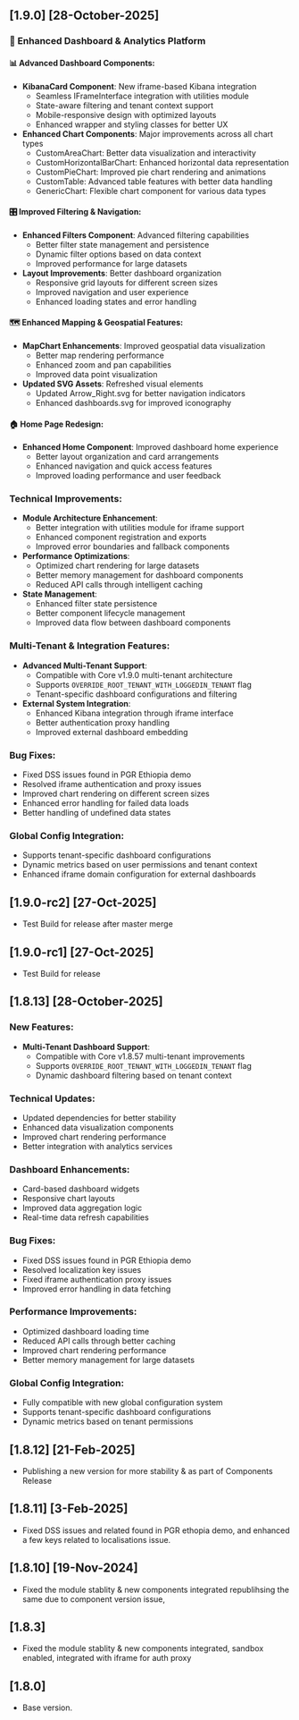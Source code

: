 

## [1.9.0] [28-October-2025]

### 🚀 Enhanced Dashboard & Analytics Platform

#### 📊 Advanced Dashboard Components:
- **KibanaCard Component**: New iframe-based Kibana integration
  - Seamless IFrameInterface integration with utilities module
  - State-aware filtering and tenant context support
  - Mobile-responsive design with optimized layouts
  - Enhanced wrapper and styling classes for better UX
- **Enhanced Chart Components**: Major improvements across all chart types
  - CustomAreaChart: Better data visualization and interactivity
  - CustomHorizontalBarChart: Enhanced horizontal data representation
  - CustomPieChart: Improved pie chart rendering and animations
  - CustomTable: Advanced table features with better data handling
  - GenericChart: Flexible chart component for various data types

#### 🎛️ Improved Filtering & Navigation:
- **Enhanced Filters Component**: Advanced filtering capabilities
  - Better filter state management and persistence
  - Dynamic filter options based on data context
  - Improved performance for large datasets
- **Layout Improvements**: Better dashboard organization
  - Responsive grid layouts for different screen sizes
  - Improved navigation and user experience
  - Enhanced loading states and error handling

#### 🗺️ Enhanced Mapping & Geospatial Features:
- **MapChart Enhancements**: Improved geospatial data visualization
  - Better map rendering performance
  - Enhanced zoom and pan capabilities
  - Improved data point visualization
- **Updated SVG Assets**: Refreshed visual elements
  - Updated Arrow_Right.svg for better navigation indicators
  - Enhanced dashboards.svg for improved iconography

#### 🏠 Home Page Redesign:
- **Enhanced Home Component**: Improved dashboard home experience
  - Better layout organization and card arrangements
  - Enhanced navigation and quick access features
  - Improved loading performance and user feedback

### Technical Improvements:
- **Module Architecture Enhancement**: 
  - Better integration with utilities module for iframe support
  - Enhanced component registration and exports
  - Improved error boundaries and fallback components
- **Performance Optimizations**: 
  - Optimized chart rendering for large datasets
  - Better memory management for dashboard components
  - Reduced API calls through intelligent caching
- **State Management**: 
  - Enhanced filter state persistence
  - Better component lifecycle management
  - Improved data flow between dashboard components

### Multi-Tenant & Integration Features:
- **Advanced Multi-Tenant Support**: 
  - Compatible with Core v1.9.0 multi-tenant architecture
  - Supports `OVERRIDE_ROOT_TENANT_WITH_LOGGEDIN_TENANT` flag
  - Tenant-specific dashboard configurations and filtering
- **External System Integration**: 
  - Enhanced Kibana integration through iframe interface
  - Better authentication proxy handling
  - Improved external dashboard embedding

### Bug Fixes:
- Fixed DSS issues found in PGR Ethiopia demo
- Resolved iframe authentication and proxy issues
- Improved chart rendering on different screen sizes
- Enhanced error handling for failed data loads
- Better handling of undefined data states

### Global Config Integration:
- Supports tenant-specific dashboard configurations
- Dynamic metrics based on user permissions and tenant context
- Enhanced iframe domain configuration for external dashboards

## [1.9.0-rc2]  [27-Oct-2025]
- Test Build for release after master merge

## [1.9.0-rc1]  [27-Oct-2025]
- Test Build for release

## [1.8.13] [28-October-2025]

### New Features:
- **Multi-Tenant Dashboard Support**: 
  - Compatible with Core v1.8.57 multi-tenant improvements
  - Supports `OVERRIDE_ROOT_TENANT_WITH_LOGGEDIN_TENANT` flag
  - Dynamic dashboard filtering based on tenant context

### Technical Updates:
- Updated dependencies for better stability
- Enhanced data visualization components
- Improved chart rendering performance
- Better integration with analytics services

### Dashboard Enhancements:
- Card-based dashboard widgets
- Responsive chart layouts
- Improved data aggregation logic
- Real-time data refresh capabilities

### Bug Fixes:
- Fixed DSS issues found in PGR Ethiopia demo
- Resolved localization key issues
- Fixed iframe authentication proxy issues
- Improved error handling in data fetching

### Performance Improvements:
- Optimized dashboard loading time
- Reduced API calls through better caching
- Improved chart rendering performance
- Better memory management for large datasets

### Global Config Integration:
- Fully compatible with new global configuration system
- Supports tenant-specific dashboard configurations
- Dynamic metrics based on tenant permissions

## [1.8.12]  [21-Feb-2025]
- Publishing a new version for more stability & as part of Components Release

## [1.8.11]  [3-Feb-2025]
- Fixed DSS issues and related found in PGR ethopia demo, and enhanced a few keys related to localisations issue.

## [1.8.10]  [19-Nov-2024]
- Fixed the module stablity & new components integrated republihsing the same due to component version issue, 

## [1.8.3]
- Fixed the module stablity & new components integrated, sandbox enabled, integrated with iframe for auth proxy

## [1.8.0]
- Base version.
